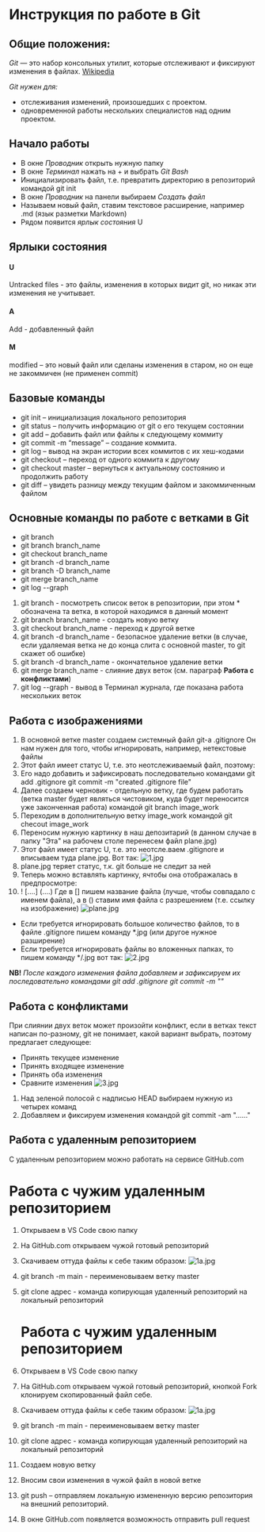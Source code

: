 # Инструкция по работе в Git

## Общие положения:

*Git* — это набор консольных утилит, которые отслеживают и фиксируют изменения в файлах.
[Wikipedia](https://ru.wikipedia.org/wiki/Git)

*Git нужен для:*
* отслеживания изменений, произошедших с проектом.
* одновременной работы нескольких специалистов над одним проектом.

## Начало работы

* В окне *Проводник* открыть нужную папку
* В окне *Терминал* нажать на + и выбрать *Git Bash*
* Инициализировать файл, т.е. превратить директорию  в репозиторий командой git init
* В окне *Проводник* на панели выбираем *Создать файл*
* Называем новый файл, ставим текстовое расширение, например .md (язык разметки Markdown)
* Рядом появится *ярлык состояния* U

## Ярлыки состояния

#### U
Untracked files - это файлы, изменения в которых видит git, но никак эти изменения не учитывает.
#### A
Add - добавленный файл
#### M
modified – это новый файл или сделаны изменения в старом, но он еще не закоммичен (не применен commit)

## Базовые команды

* git init – инициализация локального репозитория
* git status – получить информацию от git о его текущем состоянии
*  git add – добавить файл или файлы к следующему коммиту
* git commit -m “message” – создание коммита.
* git log – вывод на экран истории всех коммитов с их хеш-кодами
* git checkout – переход от одного коммита к другому
* git checkout master – вернуться к актуальному состоянию и продолжить работу
* git diff – увидеть разницу между текущим файлом и закоммиченным файлом

## Основные команды по работе с ветками в Git

* git branch
* git branch branch_name
* git checkout branch_name
* git branch -d branch_name
* git branch -D branch_name
* git merge branch_name
* git log --graph

1. git branch - посмотреть список веток в репозитории, при этом * обозначена та ветка, в которой находимся в данный момент
2. git branch branch_name - создать новую ветку
3. git checkout branch_name - переход к другой ветке
4. git branch -d branch_name - безопасное удаление ветки (в случае, если удаляемая ветка не до конца слита с основной master, то git скажет об ошибке)
5. git branch -d branch_name - окончательное удаление ветки
6. git merge branch_name - слияние двух веток (см. параграф **Работа с конфликтами**)
7. git log --graph - вывод в Терминал журнала, где показана работа нескольких веток


##  Работа с изображениями 

1. В основной ветке master создаем системный файл git-а .gitignore
Он нам нужен для того, чтобы игнорировать, например, нетекстовые файлы
2. Этот файл имеет статус U, т.е. это неотслеживаемый файл, поэтому:
3. Его надо добавить и зафиксировать последовательно командами
git add .gitignore
git commit -m "created .gitignore file"
4. Далее создаем черновик - отдельную ветку, где будем работать (ветка master будет являться чистовиком, куда будет переносится уже законченная работа) командой git branch image_work
5. Переходим в дополнительную ветку image_work командой git checout image_work
6. Переносим нужную картинку в наш депозитарий (в данном случае в папку "Эта" на рабочем столе перенесем файл plane.jpg)
7. Этот файл имеет статус U, т.е. это неотсле.ваем .gitignore и вписываем туда plane.jpg. Вот так: 
![1.jpg](1.jpg)
8. plane.jpg теряет статус, т.к. git больше не следит за ней
9. Теперь можно вставлять картинку, ячтобы она отображалась в предпросмотре:
10. ! [....] (....) Где в [] пишем название файла (лучше, чтобы совпадало с именем файла), а в () ставим имя файла с разрешением (т.е. ссылку на изображение)
![plane.jpg](plane.jpg)

* Если требуется игнорировать большое количество файлов, то в файле .gitignore пишем команду *.jpg (или другое нужное разширение)
* Если требуется игнорировать файлы во вложенных папках, то пишем команду */.jpg
вот так: 
![2.jpg](2.jpg)


__NB!__ *После каждого изменения файла добавляем и зафиксируем их последовательно командами
git add .gitignore
git commit -m ""*



## Работа с конфликтами

При слиянии двух веток может произойти конфликт, если в ветках текст написан по-разному, git не понимает, какой вариант выбрать, поэтому предлагает следующее: 
* Принять текущее изменение
* Принять входящее изменение
* Принять оба изменения
* Сравните изменения
![3.jpg](3.jpg)
1. Над зеленой полосой с надписью HEAD выбираем нужную из четырех команд
2. Добавляем и фиксируем изменения командой git commit -am "......"

## Работа с удаленным репозиторием

С удаленным репозиторием можно работать на сервисе GitHub.com

 # Работа с чужим удаленным репозиторием 

 1. Открываем в VS Code свою папку
 2. На GitHub.com открываем чужой готовый репозиторий
 3. Скачиваем оттуда файлы к себе таким образом:
 ![1а.jpg](1а.jpg)
 4. git branch -m main - переименовываем ветку master
 5. git clone адрес - команда копирующая удаленный репозиторий на локальный репозиторий


    # Работа с чужим удаленным репозиторием 

 1. Открываем в VS Code свою папку
 2. На GitHub.com открываем чужой готовый репозиторий, кнопкой Fork клонируем скопированный файл себе.
 3. Скачиваем оттуда файлы к себе таким образом:
 ![1а.jpg](1а.jpg)
 4. git branch -m main - переименовываем ветку master
 5. git clone адрес - команда копирующая удаленный репозиторий на локальный репозиторий
6. Создаем новую ветку
7. Вносим свои изменения в чужой файл в новой ветке
8. git push – отправляем локальную измененную версию репозитория на внешний репозиторий.
9. В окне GitHub.com появляется возможность отправить pull request


